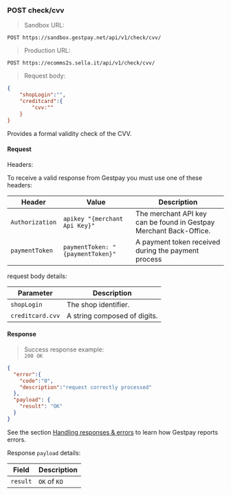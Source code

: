 ### POST check/cvv


> Sandbox URL:

```
POST https://sandbox.gestpay.net/api/v1/check/cvv/
```
 

> Production URL: 

```
POST https://ecomms2s.sella.it/api/v1/check/cvv/
```


> Request body: 

```json
{
    "shopLogin":"",
    "creditcard":{
        "cvv:""
    }
}
```

Provides a formal validity check of the CVV.

#### Request 

Headers: 

To receive a valid response from Gestpay you must use one of these headers: 

| Header          | Value                         | Description                                                        |
| --------------- | ----------------------------- | ------------------------------------------------------------------ |
| `Authorization` | `apikey "{merchant Api Key}"` | The merchant API key can be found in Gestpay Merchant Back-Office. |
| `paymentToken` | `paymentToken: "{paymentToken}"` | A payment token received during the payment process |


request body details: 

| Parameter | Description | 
| --------- | ----------- | 
| `shopLogin` | The shop identifier. | 
| `creditcard.cvv` | A string composed of digits.

#### Response 

> Success response example:<br>
> `200 OK`

```json
{
  "error":{  
    "code":"0",
    "description":"request correctly processed"
  },
  "payload": {
    "result": "OK"
  }
}
```

See the section [Handling responses & errors](#handling-responses-amp-errors) to learn how Gestpay reports errors.

Response `payload` details:


| Field          | Description 
| -------------- | -----------
| `result`   | `OK` of `KO`
